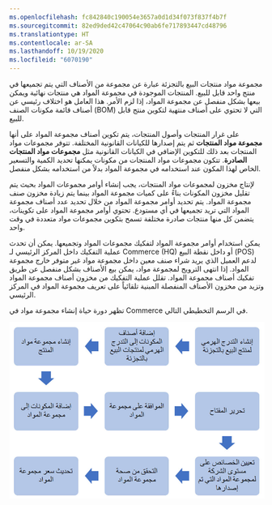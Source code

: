 ```yaml
---
ms.openlocfilehash: fc842840c190054e3657a0d1d34f073f837f4b7f
ms.sourcegitcommit: 82ed9ded42c47064c90ab6fe717893447cd48796
ms.translationtype: HT
ms.contentlocale: ar-SA
ms.lasthandoff: 10/19/2020
ms.locfileid: "6070190"
---
```

مجموعة مواد منتجات البيع بالتجزئة عبارة عن مجموعة من الأصناف التي يتم تجميعها في منتج واحد قابل للبيع. المنتجات الموجودة في مجموعة المواد هي منتجات نهائية ويمكن بيعها بشكل منفصل عن مجموعة المواد، إذا لزم الأمر. هذا العامل هو اختلاف رئيسي عن أصناف قائمة مكونات الصنف (BOM) التي لا تحتوي على أصناف منتهية لتكوين منتج قابل للبيع. 

على غرار المنتجات وأصول المنتجات، يتم تكوين أصناف مجموعة المواد على أنها **مجموعة مواد المنتجات** ثم يتم إصدارها للكيانات القانونية المختلفة. تتوفر مجموعات مواد المنتجات بعد ذلك للتكوين الإضافي في الكيانات القانونية مثل **مجموعات مواد المنتجات الصادرة**. تتكون مجموعات مواد المنتجات من مكونات يمكنها تحديد الكمية والتسعير الخاص لهذا المكون عند استخدامه في مجموعة المواد بدلاً من استخدامه بشكل منفصل. 

لإنتاج مخزون لمجموعات مواد المنتجات، يجب إنشاء أوامر مجموعات المواد بحيث يتم تقليل مخزون المكونات بناءً على كميات مجموعة المواد بينما يتم زيادة مخزون صنف مجموعة المواد. يتم تحديد أوامر مجموعة المواد من خلال تحديد عدد أصناف مجموعة المواد التي تريد تجميعها في أي مستودع. تحتوي أوامر مجموعة المواد على تكوينات، يتضمن كل منها منتجات صادرة مختلفة تسمح بتكوين مجموعات مواد متعددة في وقت واحد. 

يمكن استخدام أوامر مجموعة المواد لتفكيك مجموعات المواد وتجميعها. يمكن أن تحدث عملية التفكيك داخل المركز الرئيسي لـ Commerce (HQ) أو داخل نقطة البيع (POS) لدعم العميل الذي يريد شراء صنف معين داخل مجموعة مواد غير متوفر خارج مجموعة المواد. إذا انتهى الترويج لمجموعة مواد، يمكن بيع الأصناف بشكل منفصل عن طريق تفكيك أصناف مجموعة المواد. تقلل عملية التفكيك من مخزون أصناف مجموعة المواد وتزيد من مخزون الأصناف المنفصلة المبنية تلقائياً على تعريف مجموعة المواد في المركز الرئيسي. 

تظهر دورة حياة إنشاء مجموعة مواد في Commerce في الرسم التخطيطي التالي. 

![رسم تخطيطي لدورة حياة مجموعة مواد المنتجات](../media/kit-lifecycle-c.jpg)


